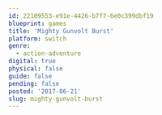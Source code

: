 ```yaml
---
id: 22109553-e91e-4426-b7f7-6e0c399dbf19
blueprint: games
title: 'Mighty Gunvolt Burst'
platform: switch
genre:
  - action-adventure
digital: true
physical: false
guide: false
pending: false
posted: '2017-06-21'
slug: mighty-gunvolt-burst
---
```

